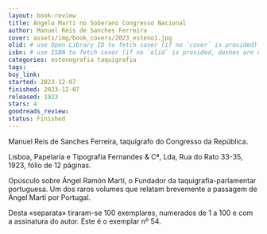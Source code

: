 ```yaml
---
layout: book-review
title: Angelo Marti no Soberano Congresso Nacional
author: Manuel Reis de Sanches Ferreira
cover: assets/img/book_covers/2023_esteno1.jpg
olid: # use Open Library ID to fetch cover (if no `cover` is provided)
isbn: # use ISBN to fetch cover (if no `olid` is provided, dashes are optional)
categories: estenografia taquigrafia
tags:
buy_link:
started: 2023-12-07
finished: 2023-12-07
released: 1923
stars: 4
goodreads_review:
status: Finished
---
```


Manuel Reis de Sanches Ferreira, taquígrafo do Congresso da República.

Lisboa, Papelaria e Tipografia Fernandes & Cª, Lda, Rua do Rato 33-35, 1923, fólio de 12 páginas.

Opúsculo sobre Ángel Ramón Martí, o Fundador da taquigrafia-parlamentar portuguesa. Um dos raros volumes que relatam brevemente a passagem de Ángel Martí por Portugal.

Desta «separata» tiraram-se 100 exemplares, numerados de 1 a 100 e com a assinatura do autor. Este é o exemplar nº 54.
